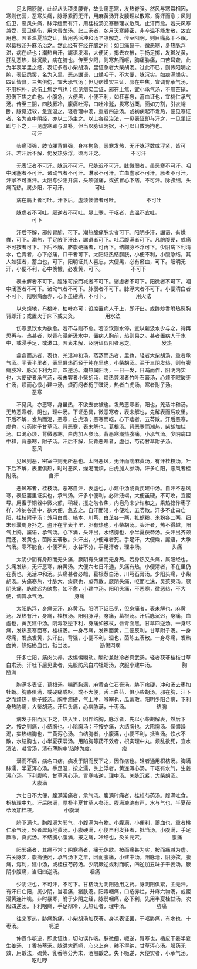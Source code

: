 <!-- { "loadSidebar": true } -->
　　足太阳膀胱，此经从头项贯腰脊，故头痛恶寒，发热脊强。然风与寒常相因，寒则伤营，恶寒头痛，脉浮紧而无汗，用麻黄汤开发腠理以散寒，得汗而愈；风则伤卫，恶风头痛，脉浮缓而有汗，用桂枝汤充塞腠理以散风，止汗而愈。若夫风寒兼受，营卫俱伤，用大青龙汤。此三汤者，冬月天寒腠密，非辛温不能发散，故宜用也。若春温夏热之证，皆用羌活冲和汤辛凉解之。传至阳明，则目痛鼻干不眠，以葛根汤升麻汤治之。然此经有在经在腑之别：如目痛鼻干，微恶寒，身热脉浮洪，病在经也；潮热自汗，讝语发渴，大便闭，揭去衣被，手扬足掷，发斑发黄，狂乱恶热，脉沉数，病在腑也。传至少阳，则寒热而呕，胸痛胁痛，口苦耳聋，此为半表半里之经，表证多者小柴胡汤，里证急者大柴胡汤。过此不已，则传阳明之腑，表证悉罢，名为入里，恶热讝语，口燥咽干，不大便，脉沉实。如痞满燥实，四证皆具，三焦俱伤，宜大承气汤；但见痞燥实三证，邪在中焦，宜调胃承气汤，不用枳朴，恐伤上焦之气也；但见痞实二证，邪在上焦，宜小承气汤，不用芒硝，恐伤下焦之血也。小腹急，大便黑，小便不利，如狂喜忘，蓄血证也，宜桃仁承气汤。传至三阴，四肢厥冷，腹痛吐泻，口吐冷涎，畏寒战栗，面如刀割，引衣蜷卧，脉见迟软，急宜温之，轻者理中汤，重者四逆汤。或初病起不发热，便见寒证者，名为直中阴经，亦以二汤主之。以上各经治法，一见表证即与汗之，一见里证即与下之，一见虚寒即与温补，但当以脉证为据，不可以日数为拘也。
　　　　　可汗

　　头痛项强，肢节腰背俱强，身疼拘急，恶寒发热，无汗脉浮数或浮紧，皆可汗。若汗后不解，仍发热脉浮，须再汗之。
　　　　　不可汗

　　无表证者不可汗。脉沉不可汗。尺脉迟不可汗。脉微弱者，虽恶寒不可汗。咽中闭塞者不可汗。诸动气者不可汗。淋家不可汗。亡血虚家不可汗。厥者不可汗。汗家不可重汗。太阳与少阳并病，头项强痛，或弦冒心下痞，不可汗。脉弦细，头痛而热，属少阳，不可汗。
　　　　　可吐

　　病在膈上者可吐。汗下后，虚烦懊憹者可吐。
　　　　　不可吐

　　脉虚者不可吐。厥逆者不可吐。膈上寒，干呕者，宜温不宜吐。
　　　　　可下

　　汗后不解，邪传胃腑，可下。潮热腹痛脉实者可下。阳明多汗，讝语，有燥粪，可下。潮热，手足腋下汗出，讝语者可下。吐后腹满者可下。凡脐腹硬，或痛不可按者可下。下后不解，脐腹硬痛者，可再下。结胸脉不浮可下。少阴病下利清水，色青者，心下必痛，口干者可下。太阳证热结膀胱，小便不利，小腹急结，其人如狂者，蓄血也，可下。阳明证其人喜忘，大便黑，必有瘀血，可下。阳明无汗，小便不利，心中懊憹，必发黄，可下。
　　　　　不可下

　　表未解者不可下。腹胀可按而减者不可下。诸虚者不可下。阳微者不可下。咽中闭塞者不可下。诸动气者不可下。脉弱者不可下。脉浮大者不可下。小便清白者不可下。阳明病面赤，心下虽硬满，不可下。
　　　　　用火法

　　以火烧地，布桃叶，柏叶亦可；设席置病人于上，即汗出。或酢炒香附热熨胸背即汗；或置火于床下或艾灸。
　　　　　用水法

　　伤寒思饮水为欲愈。若不与则不愈。若恣饮则水停，宜以新汲水少与之，待再思再与。热甚者，以青布浸新汲水中，置病人胸前，热则易之。甚者置病人于水中，或浸手足，或漱口。若表未解，及阴证似阳者忌之。
　　　　　发热

　　翕翕而热者，表也，羌活冲和汤。蒸蒸而热者，里也，轻者大柴胡汤，重者承气汤。半表半里者，表里俱热而轻于纯在里也，小柴胡汤。至于三阴发热，则有腹痛肢冷、脉沉下利为异，四逆汤。潮热属阳明，一日一发，日晡而作，阳明内实也，大便硬者承气汤，表未罢者小柴胡汤，烦热兼渴者竹叶石膏汤，心烦不眠酸枣仁汤，烦而心悸小建中汤，烦而闷者栀子豉汤，热者白虎汤，寒者附子汤。
　　　　　恶寒

　　不见风，亦恶寒，身虽热，不欲去衣被也。发热恶寒者，阳也，羌活冲和汤。无热恶寒者，阴也，理中汤。下证悉具，微恶寒者，表未解也，先解表而后攻里。下后不解，发热而渴，恶寒，白虎汤；恶寒而呕，心下痞者，五苓散。汗后恶寒，虚也，芍药附子甘草汤。背恶寒，表未解也，葛根汤。背恶寒而潮热，柴胡加桂汤。口渴心烦，背微恶寒，白虎加人参汤。背恶寒潮热腹痛，小承气汤。少阴病口中和，背恶寒，附子汤。汗后不解，反背恶寒者，虚也，芍药甘草附子汤。
　　　　　恶风

　　见风则恶，密室中则无所恶也。太阳恶风，无汗而喘麻黄汤，有汗桂枝汤。吐下后不解，表里俱热，时时恶风，燥渴而烦，白虎加人参汤。汗多亡阳，恶风者桂附汤。
　　　　　自汗

　　恶风寒者，桂枝汤。恶寒自汗，表虚也，小建中汤或黄芪建中汤。自汗不恶风寒，表证罢里证实也，承气汤。汗多小便利，必津液竭，大便虽硬，不可攻，宜蜜导。用蜜于铜器中微火煎，稍凝，搅之勿令焦，内皂角末少许和之，乘热捻作枣子样，冷纳谷道中，欲大便，急去之。自汗而渴，小便难，五苓散。汗多不止曰亡阳，桂枝附子汤；外用白朮、槁本、川芎、白芷各一两，牡蛎粉、米粉各二两，细末纱囊周身扑之。盗汗在半表半里，胆有热也，小柴胡汤。头汗者，热不得越，阳气上腾，讝语，承气汤。心下满，头汗出，水结胸也，小半夏茯苓汤。头汗出齐颈而还，发黄也，茵陈五苓散。头汗出，小便难者死。手足汗，大便燥，讝语，大承气汤。寒不能食，小便不利，水谷不分，手足汗者，理中汤。
　　　　　头痛

　　太阴少阴有身热而无头痛，厥阴有头痛而无身热。若身热又头痛，属阳经也。头痛发热，无汗恶寒，麻黄汤。大便六七日不通，头痛有热，小便清者，不在里仍在表也，羌活冲和汤。头痛甚者必衄，葛根葱白汤、川芎石膏汤。少阳头痛，小柴胡汤。头痛寒热，寸脉大，痰厥也，瓜蒂散。厥阴头痛，呕而吐沫，吴茱萸汤。厥阴头痛，脉微迟为欲愈，如不愈，小建中汤。阳明头痛，不恶寒，微恶热，不大便，调胃承气汤。
　　　　　身痛

　　太阳脉浮，身痛无汗，麻黄汤。阳明下证已见，但身痛者，表未解也，麻黄汤。发热有汗，身痛，桂枝汤。阳明脉浮，身痛，葛根汤。汗后脉沉迟，身痛，血虚也，黄芪建中汤。阴毒呕逆下利，身痛如被杖，唇青面黑，甘草四逆汤。一身尽痛，发热恶寒面寒，桂枝汤。一身尽痛，发热面黄，二便反利，甘草附子汤。一身尽痛，发热发黄，头汗出，背强，小便不利，湿也，茵陈五苓散。一身尽痛，发热面黄，热结瘀血也，抵当汤。
　　　　　筋惕肉瞤

　　汗多亡阳，筋肉失养，故惕惕瞤动。瞤动兼肢冷者真武汤，轻者茯苓桂枝甘草白朮汤。汗吐下后见此者，先服防风白朮牡蛎汤，次服小建中汤。
　　　　　胸胁满

　　胸满多表证，葛根汤。喘而胸满，麻黄杏仁石膏汤。胁下痞硬，冲和汤去枣加牡蛎。胸胁俱满，或硬痛或呕，或不大便，舌上白苔，俱小柴胡汤。邪在胸，汗下之而烦热，栀子豉汤。胸中痞硬，气上冲，喉塞也，瓜蒂散。阳明少阳合病，下利身热胁痛，大柴胡汤。汗后头痛，心痞胁满，十枣汤。
　　　　　结胸

　　病发于阳而反下之，热入里，因作结胸，脉浮者，先以小柴胡解表，然后下之。按之则痛，小结胸也，小陷胸汤；不按亦痛，大结胸也，大陷胸汤。懊憹躁渴，实热结胸也，三黄泻心汤。血结胸者，小腹满，小便不利，抵当汤。饮水不散，水结胸也，小半夏茯苓汤。用陷胸等药不效者，枳实理中丸。烦乱欲死，宜水渍法，凝雪汤，渍布薄胸中’热除为度。
　　　　　痞

　　满而不痛，病名曰痞。病发于阴而反下之，因作痞也。轻者通用枳桔汤。胸满脉濡，半夏泻心汤。手足温，按之濡，关上浮者，黄连泻心汤。干呕有水气，生姜泻心汤。下利腹鸣，甘草泻心汤。胃寒咳逆，理中汤。关脉沉紧，大柴胡汤。
　　　　　大腹满

　　六七日不大便，腹满常痛者，承气汤。腹满时痛者，桂枝芍药汤。腹满吐食，枳桔理中丸。汗后胀满，厚朴半夏甘草人参汤。腹满漉漉有声，水与气也，半夏茯苓汤加桂枝。
　　　　　小腹满

　　脐下满也。胸腹满为邪气，小腹满为有物。小腹满，小便利，蓄血也，重者桃仁承气汤，轻者犀角地黄汤。小腹硬满，小便自利发狂者，抵当汤。小腹满，手足厥冷，真武汤。不结胸小腹满，按之痛，冷结也，灸关元穴。
　　　　　腹痛

　　阳邪痛者，其痛不常；阴寒痛者，痛无休歇。按而痛甚为实，按而痛减为虚。右关脉实，腹痛便闭，承气汤下之早，因而腹痛，小建中汤。阳脉濇，阴脉弦，腹痛，泻利，建中汤，或桂枝芍药汤。少阴厥逆或利而咳，四逆加五味子干姜汤。厥阴小腹痛，当归四逆汤。
　　　　　咽痛

　　少阴证也，不可汗，不可下。甘桔汤为阴阳通用之药。脉阴阳俱紧，主无汗。有汗曰亡阳，属少阴，当咽痛，猪肤汤。阳毒咽痛，口疮赤烂，升麻六物汤，或蜜浸黄连汁噙。非时暴寒，附于少阴之经，脉弱咽痛，必下利，先用半夏桂甘汤，次服四逆汤。下利咽痛，手足彻冷，无热证者，理中汤。
　　　　　胁痛

　　往来寒热，胁痛胸痛，小柴胡汤加茯苓。身凉表证罢，干呕胁痛，有水也，十枣汤。
　　　　　呃逆

　　仲景作咳逆，即此证也，切勿误作咳。脉微细，呃逆，胃寒也，橘皮干姜半夏生姜汤、丁香柿蒂汤。脉洪大而呃，心火上奔，肺不得纳，甘草泻心汤。服药无效，用齅法，硫黄、乳香等分为末，酒煎齅之。失下呃逆，大便实者，小承气汤。
　　　　　呕吐哕

